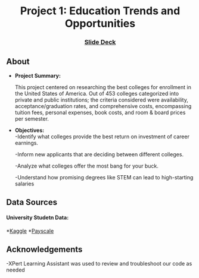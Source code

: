 <a id="readme-top"></a>
<div align='center'>
<h1 align='center'>Project 1: Education Trends and Opportunities</h1>
<h3 align='center'><a href="https://docs.google.com/presentation/d/1iNAduvY_nJi1uCrfK3XAFmIabXK-ZwT8JXtDkX65Qng/edit?usp=sharing">Slide Deck</a></h3>
</div>

## About
* <b>Project Summary:</b><br>

  This project centered on researching the best colleges for enrollment in the United States of America. Out of 453 colleges categorized into private and public institutions; the criteria considered were availability, acceptance/graduation rates, and comprehensive costs, encompassing tuition fees, personal expenses, book costs, and room & board prices per semester.

- <b>Objectives:</b> <br>
  -Identify what colleges provide the best return on investment of career earnings.

  -Inform new applicants that are deciding between different colleges.

  -Analyze what colleges offer the most bang for your buck.

  -Understand how promising degrees like STEM can lead to high-starting salaries

## Data Sources

#### University Studetn Data:
  *[Kaggle](https://www.kaggle.com/datasets/tarekmuhammed/university-students-data?select=Kmeans_assignment_data.csv)
  *[Payscale](https://www.payscale.com/college-salary-report/bachelors)

## Acknowledgements
-XPert Learning Assistant was used to review and troubleshoot our code as needed
